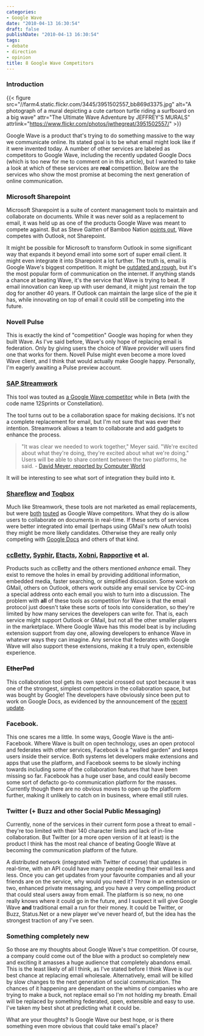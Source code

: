 ```yaml
---
categories:
- Google Wave
date: "2010-04-13 16:30:54"
draft: false
publishDate: "2010-04-13 16:30:54"
tags:
- debate
- direction
- opinion
title: 8 Google Wave Competitors
---
```


### Introduction

{{< figure src="//farm4.static.flickr.com/3445/3951502557_bb869d3375.jpg" alt="A photograph of a mural depicting a cute cartoon turtle riding a surfboard on a big wave" attr="The Ultimate Wave Adventure by JEFFREY'S MURALS" attrlink="https://www.flickr.com/photos/jwthegreat/3951502557/" >}}

Google Wave is a product that's trying to do something massive to the way we communicate online. Its stated goal is to be what email might look like if it were invented today. A number of other services are labeled as competitors to Google Wave, including the recently updated Google Docs (which is too new for me to comment on in this article), but I wanted to take a look at which of these services are **real** competition. Below are the services who show the most promise at becoming the next generation of online communication.

### Microsoft Sharepoint

Microsoft Sharepoint is a suite of content management tools to maintain and collaborate on documents. While it was never sold as a replacement to email, it was held up as one of the products Google Wave was meant to compete against. But as Steve Gaitten of Bamboo Nation [points out](http://community.bamboosolutions.com/blogs/bambooteamblog/archive/2009/06/04/goolge-wave-vs-sharepoint.aspx), Wave competes with Outlook, not Sharepoint.

It might be possible for Microsoft to transform Outlook in some significant way that expands it beyond email into some sort of super email client. It might even integrate it into Sharepoint a lot further. The truth is, email is Google Wave's biggest competition. It might be [outdated and rough](/why-email-needs-replacing-or-why-wave-matters/), but it's the most popular form of communication on the internet. If anything stands a chance at beating Wave, it's the service that Wave is trying to beat. If email innovation can keep up with user demand, it might just remain the top dog for another 40 years. If Outlook can maintain the large slice of the pie it has, while innovating on top of email it could still be competing into the future.

### Novell Pulse

This is exactly the kind of "competition" Google was hoping for when they built Wave. As I've said before, Wave's only hope of replacing email is federation. Only by giving users the choice of Wave provider will users find one that works for them. Novell Pulse might even become a more loved Wave client, and I think that would actually make Google happy. Personally, I'm eagerly awaiting a Pulse preview account.

### [SAP Streamwork](http://www.sapstreamwork.com/)

This tool was touted as [a Google Wave competitor](http://www.readwriteweb.com/enterprise/2009/12/sap-getting-ready-to-launch-go.php) while in Beta (with the code name 12Sprints or Constellation).

The tool turns out to be a collaboration space for making decisions. It's not a complete replacement for email, but I'm not sure that was ever their intention. Streamwork allows a team to collaborate and add gadgets to enhance the process.

> "It was clear we needed to work together," Meyer said. "We're excited about what they're doing, they're excited about what we're doing." Users will be able to share content between the two platforms, he said. - [David Meyer, reported by Computer World](http://www.computerworld.com/s/article/9141622/SAP_readying_potential_Google_Wave_rival?taxonomyId=18&pageNumber=2)

It will be interesting to see what sort of integration they build into it.

### [Shareflow](http://www.zenbe.com/shareflow) and [Toqbox](http://www.tokbox.com/)

Much like Streamwork, these tools are not marketed as email replacements, but were [both](http://www.readwriteweb.com/enterprise/2009/07/shareflow-its-google-wave-but-available-now.php) [touted](http://www.makeuseof.com/tag/tokbox-etherpad-potential-google-wave-competitors-available-now/) as Google Wave competitors. What they do is allow users to collaborate on documents in real-time. If these sorts of services were better integrated into email (perhaps using GMail's new oAuth tools) they might be more likely candidates. Otherwise they are really only competing with [Google Docs](http://docs.google.com/) and others of that kind.

### [ccBetty](http://www.ccbetty.com/), [Syphir](https://www.syphir.com/), [Etacts](https://etacts.com/), [Xobni](http://www.xobni.com/), [Rapportive](http://rapportive.com/) et al.

Products such as ccBetty and the others mentioned *enhance* email. They exist to remove the holes in email by providing additional information, embedded media, faster searching, or simplified discussion. Some work on GMail, others on Outlook, others work outside any email service by CC-ing a special address onto each email you wish to turn into a discussion. The problem with **all** of these tools as competition for Wave is that the email protocol just doesn't take these sorts of tools into consideration, so they're limited by how many services the developers can write for. That is, each service might support Outlook or GMail, but not all the other smaller players in the marketplace. Where Google Wave has this model beat is by including extension support from day one, allowing developers to enhance Wave in whatever ways they can imagine. Any service that federates with Google Wave will also support these extensions, making it a truly open, extensible experience.

### ~~EtherPad~~

This collaboration tool gets its own special crossed out spot because it was one of the strongest, simplest competitors in the collaboration space, but was bought by Google! The developers have obviously since been put to work on Google Docs, as evidenced by the announcement of the [recent update](http://googleblog.blogspot.com/2010/04/next-generation-of-google-docs.html).

### Facebook.

This one scares me a little. In some ways, Google Wave is the anti-Facebook. Where Wave is built on open technology, uses an open protocol and federates with other services, Facebook is a "walled garden" and keeps users inside their service. Both systems let developers make extensions and apps that use the platform, and Facebook seems to be slowly inching towards including some of the collaboration features that have been missing so far. Facebook has a huge user base, and could easily become some sort of defacto go-to communication platform for the masses. Currently though there are no obvious moves to open up the platform further, making it unlikely to catch on in business, where email still rules.

### Twitter (+ Buzz and other Social Public Messaging)

Currently, none of the services in their current form pose a threat to email - they're too limited with their 140 character limits and lack of in-line collaboration. But Twitter (or a more open version of it at least) is the product I think has the most real chance of beating Google Wave at becoming the communication platform of the future.

A distributed network (integrated with Twitter of course) that updates in real-time, with an API could have many people needing their email less and less. Once you can get updates from your favourite companies and all your friends are on the service, why would you need it? Throw in an extension or two, enhanced private messaging, and you have a very compelling product that could steal users away from email. The platform is so new, no one really knows where it could go in the future, and I suspect it will give Google Wave **and** traditional email a run for their money. It could be Twitter, or Buzz, Status.Net or a new player we've never heard of, but the idea has the strongest traction of any I've seen.

### Something completely new

So those are my thoughts about Google Wave's *true* competition. Of course, a company could come out of the blue with a product so completely new and exciting it amasses a huge audience that completely abandons email. This is the least likely of all I think, as I've stated before I think Wave is our best chance at replacing email wholesale. Alternatively, email will be killed by slow changes to the next generation of social communication. The chances of it happening are dependant on the whims of companies who are trying to make a buck, not replace email so I'm not holding my breath. Email will be replaced by something federated, open, extensible and easy to use. I've taken my best shot at predicting what it could be.

What are your thoughts? Is Google Wave our best hope, or is there something even more obvious that could take email's place?
